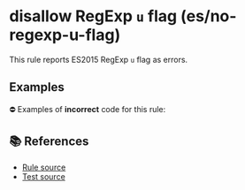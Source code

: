 # disallow RegExp `u` flag (es/no-regexp-u-flag)

This rule reports ES2015 RegExp `u` flag as errors.

## Examples

⛔ Examples of **incorrect** code for this rule:

<eslint-playground type="bad" code="/*eslint es/no-regexp-u-flag: error */
const r1 = /[☀️☔]/u
" />

## 📚 References

- [Rule source](https://github.com/mysticatea/eslint-plugin-es/blob/v3.0.0/lib/rules/no-regexp-u-flag.js)
- [Test source](https://github.com/mysticatea/eslint-plugin-es/blob/v3.0.0/tests/lib/rules/no-regexp-u-flag.js)
